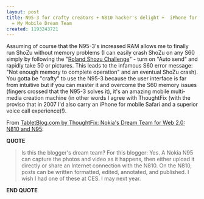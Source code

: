 ```yaml
---
layout: post
title: N95-3 for crafty creators + N810 hacker's delight +  iPhone for consuming content
  = My Mobile Dream Team
created: 1193243721
---
```

<p>Assuming of course that the N95-3&#39;s increased RAM allows me to finally run ShoZu without memory problems (I can easily crash ShoZu on any S60 simply by following the &quot;<a href="http://mobilereportcard.com/task/roland-shozu-challenge-publishing-lots-photos-flickr-shozu-until-s60-crashes">Roland Shozu Challenge</a>&quot; - turn on &quot;Auto send&quot; and rapidly take 50 or pictures. This leads to the infamous S60 error message: &quot;Not enough memory to complete operation&quot; and an eventual ShoZu crash). You gotta be &quot;crafty&quot; to use the N95-3 because the user interface is far from intuitive but if you can master it and overcome the S60 memory issues (fingers crossed that the N95-3 solves it), it&#39;s an amazing mobile multi-media creation machine (in other words I agree with ThoughtFix (with the proviso that in 2007 I&#39;d also carry an iPhone for mobile Safari and a superior voice call experience)!).</p>From <a href="http://tabletblog.com/2007/10/nokias-dream-team-for-web-20-n810-and.html">TabletBlog.com by ThoughtFix: Nokia&#39;s Dream Team for Web 2.0: N810 and N95</a>:  <p><strong>QUOTE</strong></p> <blockquote>   Is this the blogger&#39;s dream team? For this blogger: Yes. A Nokia N95 can capture the photos and video as it happens, then either upload it directly or share an Internet connection with the N810. On the N810, posts can be written formatted, edited, annotated, and published. I wish I had one of these at CES. I may next year. </blockquote> <p><strong>END QUOTE</strong></p> 

